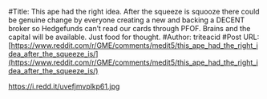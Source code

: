 #Title: This ape had the right idea. After the squeeze is squooze there could be genuine change by everyone creating a new and backing a DECENT broker so Hedgefunds can’t read our cards through PFOF. Brains and the capital will be available. Just food for thought.
#Author: triteacid
#Post URL: [https://www.reddit.com/r/GME/comments/medit5/this_ape_had_the_right_idea_after_the_squeeze_is/](https://www.reddit.com/r/GME/comments/medit5/this_ape_had_the_right_idea_after_the_squeeze_is/)


https://i.redd.it/uvefjmvplkp61.jpg